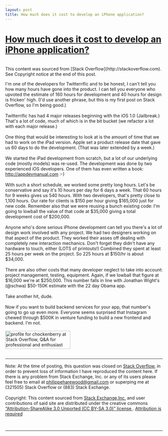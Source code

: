 ```yaml
---
layout: post
title: How much does it cost to develop an iPhone application?
---
```


<h1>
<a href="http://stackoverflow.com/questions/209170/how-much-does-it-cost-to-develop-an-iphone-application/" rel="nofollow">How much does it cost to develop an iPhone application?</a>  
</h1>  
<br>
This content was sourced from [Stack Overflow](http://stackoverflow.com). See Copyright notice at the end of this post.  
<br>

I'm one of the developers for Twitterrific and to be honest, I can't tell you how many hours have gone into the product. I can tell you everyone who upvoted the estimate of 160 hours for development and 40 hours for design is fricken' high. (I'd use another phrase, but this is my first post on Stack Overflow, so I'm being good.)  
<br>
Twitterrific has had 4 major releases beginning with the iOS 1.0 (Jailbreak.) That's a lot of code, much of which is in the bit bucket (we refactor a lot with each major release.)  
<br>
One thing that would be interesting to look at is the amount of time that we had to work on the iPad version. Apple set a product release date that gave us 60 days to do the development. (That was later extended by a week.)  
<br>
We started the iPad development from scratch, but a lot of our underlying code (mostly models) was re-used. The development was done by two experienced iOS developers. One of them has even written a book: http://appdevmanual.com :-)  
<br>
With such a short schedule, we worked some pretty long hours. Let's be conservative and say it's 10 hours per day for 6 days a week. That 60 hours for 9 weeks gives us 540 hours. With two developers, that's pretty close to 1,100 hours. Our rate for clients is $150 per hour giving $165,000 just for new code. Remember also that we were reusing a bunch existing code: I'm going to lowball the value of that code at $35,000 giving a total development cost of $200,000.  
<br>
Anyone who's done serious iPhone development can tell you there's a lot of design work involved with any project. We had two designers working on that aspect of the product. They worked their asses off dealing with completely new interaction mechanics. Don't forget they didn't have any hardware to touch, either (LOTS of printouts!) Combined they spent at least 25 hours per week on the project. So 225 hours at $150/hr is about $34,000.  
<br>
There are also other costs that many developer neglect to take into account: project management, testing, equipment. Again, if we lowball that figure at $16,000 we're at $250,000. This number falls in line with Jonathan Wight's (@schwa) $50-150K estimate with the 22 day Obama app.  
<br>
Take another hit, dude.  
<br>
Now if you want to build backend services for your app, that number's going to go up even more. Everyone seems surprised that Instagram chewed through $500K in venture funding to build a new frontend and backend. I'm not.  
<br>
<a href="http://stackoverflow.com/users/132867/chockenberry" style="text-decoration: none;">
<img src="http://stackoverflow.com/users/flair/132867.png?theme=clean" width="208" height="58" alt="profile for chockenberry at Stack Overflow, Q&amp;A for professional and enthusiast programmers" title="profile for chockenberry at Stack Overflow, Q&amp;A for professional and enthusiast programmers">
</a>  
<br>  


---

Note: At the time of posting, this question was closed on [Stack Overflow](http://stackoverflow), in order to prevent loss of information I have reproduced the content here. If there is any problem from Stack Exchange, Inc. or any of its users please feel free to email at philippeharewood@gmail.com or superping me at (321505) Stack Overflow or (883) Stack Exchange.  
<br>
Copyright: This content sourced from [Stack Exchange,Inc.](http://stackexchange.com) and user contributions of said site are distributed under the creative commons [“Attribution-ShareAlike 3.0 Unported (CC BY-SA 3.0)” license ](http://creativecommons.org/licenses/by-sa/3.0/). [Attribution is required](http://blog.stackoverflow.com/2009/06/attribution-required/)  

<br>

---
